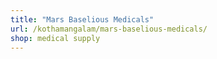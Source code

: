 ```yaml
---
title: "Mars Baselious Medicals"
url: /kothamangalam/mars-baselious-medicals/
shop: medical supply
---
```

